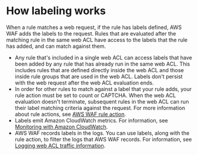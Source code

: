 # How labeling works<a name="waf-rule-label-overview"></a>

When a rule matches a web request, if the rule has labels defined, AWS WAF adds the labels to the request\. Rules that are evaluated after the matching rule in the same web ACL have access to the labels that the rule has added, and can match against them\. 
+ Any rule that's included in a single web ACL can access labels that have been added by any rule that has already run in the same web ACL\. This includes rules that are defined directly inside the web ACL and those inside rule groups that are used in the web ACL\. Labels don't persist with the web request after the web ACL evaluation ends\. 
+ In order for other rules to match against a label that your rule adds, your rule action must be set to count or CAPTCHA\. When the web ACL evaluation doesn't terminate, subsequent rules in the web ACL can run their label matching criteria against the request\. For more information about rule actions, see [AWS WAF rule action](waf-rule-action.md)\. 
+ Labels emit Amazon CloudWatch metrics\. For information, see [Monitoring with Amazon CloudWatch](monitoring-cloudwatch.md)\.
+ AWS WAF records labels in the logs\. You can use labels, along with the rule action, to filter the logs that AWS WAF records\. For information, see [Logging web ACL traffic information](logging.md)\.